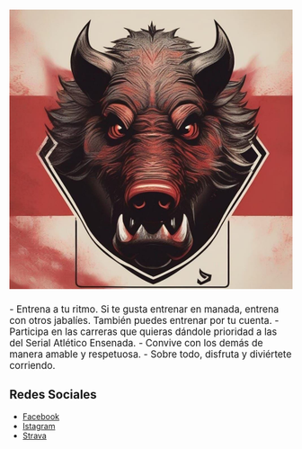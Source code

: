 # ![logo](assets/logo_jabalies.jpg)

<big>
- Entrena a tu ritmo. Si te gusta entrenar en manada, entrena con otros jabalíes. También puedes entrenar por tu cuenta.
- Participa en las carreras que quieras dándole prioridad a las del Serial Atlético Ensenada.
- Convive con los demás de manera amable y respetuosa.
- Sobre todo, disfruta y diviértete corriendo.
</big>

## Redes Sociales
- [Facebook
](https://facebook.com/61556552277569/)
- [Istagram](https://www.instagram.com/jabalies_running_team_/)
- [Strava](https://www.strava.com/clubs/jabalies)
